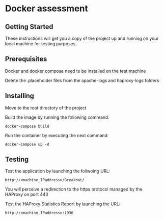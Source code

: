# Docker assessment

## Getting Started

These instructions will get you a copy of the project up and running on your local machine for testing purposes.

## Prerequisites

Docker and docker compose need to be installed on the test machine

Delete the .placeholder files from the apache-logs and haproxy-logs folders

## Installing

Move to the root directory of the project

Build the image by running the following command:
``` 	
docker-compose build
```
Run the container by executing the next command:
```
docker-compose up -d
```
## Testing

Test the application by launching the follwoing URL:
```
http://<machine_IPaddress>/Breakout/
```
You will perceive a redirection to the https protocol managed by the HAProxy on port 443

Test the HAProxy Statistics Report by launching the URL:
```
http://<machine_IPaddress>:1936
```

